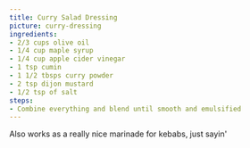 ```yaml
---
title: Curry Salad Dressing
picture: curry-dressing
ingredients:
- 2/3 cups olive oil
- 1/4 cup maple syrup
- 1/4 cup apple cider vinegar
- 1 tsp cumin
- 1 1/2 tbsps curry powder
- 2 tsp dijon mustard
- 1/2 tsp of salt
steps:
- Combine everything and blend until smooth and emulsified
---
```


Also works as a really nice marinade for kebabs, just sayin'
